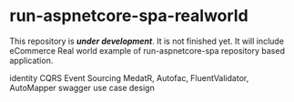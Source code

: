 # run-aspnetcore-spa-realworld
This repository is ***under development***. It is not finished yet. It will include eCommerce Real world example of run-aspnetcore-spa repository based application.

identity
CQRS
Event Sourcing
MedatR, Autofac, FluentValidator, AutoMapper
swagger
use case design
